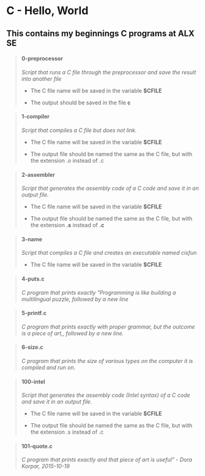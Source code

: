# C - Hello, World

## This contains my beginnings C programs at ALX SE ##


> #### 0-preprocessor
>
>   *Script that runs a C file through the preprocessor and save the result into another file*
>
> - The C file name will be saved in the variable **$CFILE**
>
> - The output should be saved in the file **c**
>

> #### 1-compiler
> *Script that compiles a C file but does not link.*
> 
> - The C file name will be saved in the variable **$CFILE**
>
> - The output file should be named the same as the C file, but with the extension .o instead of .c

> #### 2-assembler
>
> *Script that generates the assembly code of a C code and save it in an output file.*
>
> - The C file name will be saved in the variable **$CFILE**
>
> - The output file should be named the same as the C file, but with the extension **.s** instead of **.c**
>

> #### 3-name
>
> *Script that compiles a C file and creates an executable named cisfun*
>
> - The C file name will be saved in the variable **$CFILE**
>

> #### 4-puts.c
>
> *C program that prints exactly "Programming is like building a multilingual puzzle, followed by a new line*
>

> #### 5-printf.c
>
> *C program that prints exactly with proper grammar, but the outcome is a piece of art,, followed by a new line.*
>

> #### 6-size.c
>
> *C program that prints the size of various types on the computer it is compiled and run on.*
>

> #### 100-intel
>
> *Script that generates the assembly code (Intel syntax) of a C code and save it in an output file.*
>
> - The C file name will be saved in the variable **$CFILE**
>
> - The output file should be named the same as the C file, but with the extension .s instead of .c
>

> #### 101-quote.c
>
> *C program that prints exactly and that piece of art is useful" - Dora Korpar, 2015-10-19*
>
